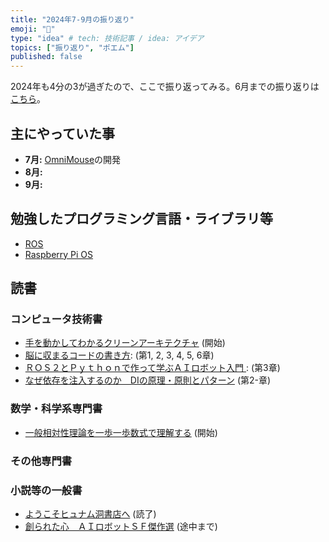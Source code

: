 ```yaml
---
title: "2024年7-9月の振り返り"
emoji: "🌊"
type: "idea" # tech: 技術記事 / idea: アイデア
topics: ["振り返り", "ポエム"]
published: false
---
```

2024年も4分の3が過ぎたので、ここで振り返ってみる。6月までの振り返りは[こちら](./926-2024-2q-retorspective)。

## 主にやっていた事

* **7月:** [OmniMouse](https://github.com/horie-t/omni-mouse)の開発
* **8月:** 
* **9月:** 

## 勉強したプログラミング言語・ライブラリ等

* [ROS](https://ros.org/)
* [Raspberry Pi OS](https://www.raspberrypi.com/software/)

## 読書

### コンピュータ技術書

* [手を動かしてわかるクリーンアーキテクチャ](https://amzn.to/47c2vXb) (開始)
* [脳に収まるコードの書き方](https://amzn.to/4cPSxN6): (第1, 2, 3, 4, 5, 6章)
* [ＲＯＳ２とＰｙｔｈｏｎで作って学ぶＡＩロボット入門 ](https://amzn.to/44rlUC1): (第3章)
* [なぜ依存を注入するのか　DIの原理・原則とパターン](https://amzn.to/3VAK2y7) (第2-章)

### 数学・科学系専門書

* [一般相対性理論を一歩一歩数式で理解する](https://amzn.to/3z5kzWr) (開始)

### その他専門書


### 小説等の一般書

* [ようこそヒュナム洞書店へ](https://amzn.to/3xF6aPQ) (読了)
* [創られた心　ＡＩロボットＳＦ傑作選](https://amzn.to/3XaDyGV) (途中まで)
